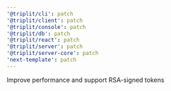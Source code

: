 ```yaml
---
'@triplit/cli': patch
'@triplit/client': patch
'@triplit/console': patch
'@triplit/db': patch
'@triplit/react': patch
'@triplit/server': patch
'@triplit/server-core': patch
'next-template': patch
---
```


Improve performance and support RSA-signed tokens
